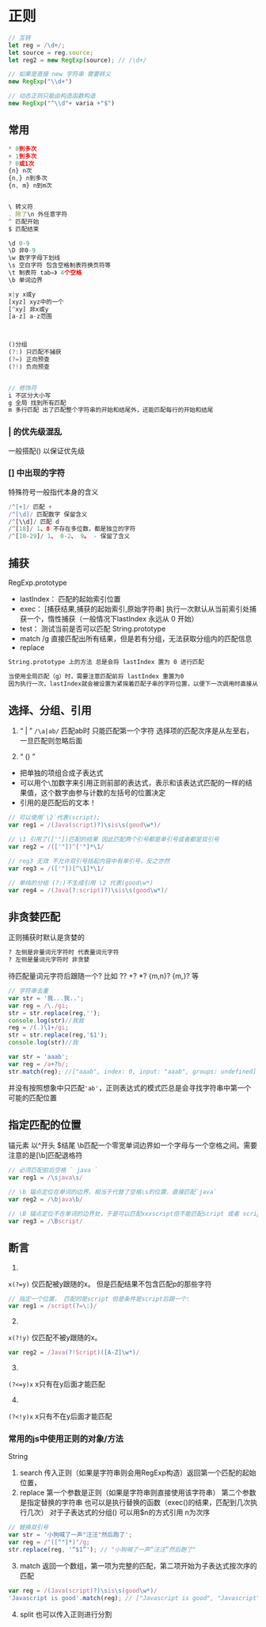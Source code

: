 # 正则

```js
// 互转
let reg = /\d+/;
let source = reg.source;
let reg2 = new RegExp(source); // /\d+/

// 如果是直接 new 字符串 需要转义
new RegExp("\\d+")

// 动态正则只能由构造函数构造
new RegExp("^\\d"+ varia +"$")
```

## 常用
```js
* 0到多次
+ 1到多次
? 0或1次
{n} n次
{n,} n到多次
{n, m} n到m次 


\ 转义符
. 除了\n 外任意字符
^ 匹配开始
$ 匹配结束

\d 0-9
\D 非0-9
\w 数字字母下划线
\s 空白字符 包含空格制表符换页符等
\t 制表符 tab=》 4个空格
\b 单词边界

x|y x或y
[xyz] xyz中的一个
[^xy] 非x或y
[a-z] a-z范围



()分组
(?:) 只匹配不捕获
(?=) 正向预查
(?!) 负向预查


// 修饰符
i 不区分大小写
g 全局 找到所有匹配
m 多行匹配 出了匹配整个字符串的开始和结尾外，还能匹配每行的开始和结尾

```

### | 的优先级混乱
一般搭配() 以保证优先级

### [] 中出现的字符
特殊符号一般指代本身的含义  

```js
/^[+]/ 匹配 +
/^[\d]/ 匹配数字 保留含义
/^[\\d]/ 匹配 d
/^[18]/ 1、8 不存在多位数，都是独立的字符
/^[10-29]/ 1、 0-2、 9。 - 保留了含义
```

## 捕获
RegExp.prototype
  - lastIndex： 匹配的起始索引位置
  - exec： [捕获结果,捕获的起始索引,原始字符串] 执行一次默认从当前索引处捕获一个，惰性捕获（一般情况下lastIndex 永远从 0 开始）
  - test： 测试当前是否可以匹配
String.prototype
  - match  /g 直接匹配出所有结果，但是若有分组，无法获取分组内的匹配信息
  - replace

```bash
String.prototype 上的方法 总是会将 lastIndex 置为 0 进行匹配

当使用全局匹配（g）时，需要注意匹配前将 lastIndex 重置为0
因为执行一次，lastIndex就会被设置为紧挨着匹配子串的字符位置，以便下一次调用时直接从该位置继续匹配(类似查找中的“下一个”)

```

## 选择、分组、引用
1. “ | ”
`/\a|ab/` 匹配ab时 只能匹配第一个字符
选择项的匹配次序是从左至右，一旦匹配则忽略后面

2. “ () ”
 - 把单独的项组合成子表达式
 - 可以用个`\`加数字来引用正则前部的表达式，表示和该表达式匹配的一样的结果值，这个数字由参与计数的左括号的位置决定
 - 引用的是匹配后的文本！

```js
// 可以使用`\2`代表(script);
var reg1 = /(Java(script)?)\sis\s(good\w*)/

// \1 引用了(['"])匹配的结果 因此匹配两个引号都是单引号或者都是双引号
var reg2 = /(['"])^['"]*\1/

// reg3 无效 不允许双引号括起内容中有单引号，反之亦然 
var reg3 = /(['"])[^\1]*\1/

// 单纯的分组 (?:)不生成引用 \2 代表(good\w*)
var reg4 = /(Java(?:script)?)\sis\s(good\w*)/
```


## 非贪婪匹配
正则捕获时默认是贪婪的

```bash
? 左侧是非量词元字符时 代表量词元字符
? 左侧是量词元字符时 非贪婪
```
待匹配量词元字符后跟随一个?
比如 ?? +? *? {m,n}? {m,}? 等

```js
// 字符串去重
var str = '我...我..';
var reg = /\./gi;
str = str.replace(reg,''); 
console.log(str)//我我
reg = /(.)\1+/gi;
str = str.replace(reg,'$1');
console.log(str)//我
```

```js
var str = 'aaab';
var reg = /a+?b/;
str.match(reg); //["aaab", index: 0, input: "aaab", groups: undefined]
```
并没有按照想象中只匹配`'ab'`，正则表达式的模式匹总是会寻找字符串中第一个可能的匹配位置



## 指定匹配的位置

 锚元素
以^开头 $结尾
\b匹配一个零宽单词边界如一个字母与一个空格之间。需要注意的是[\b]匹配退格符
```js
// 必须匹配前后空格 ` java `
var reg1 = /\sjava\s/

// \b 锚点定位在单词的边界，相当于代替了空格\s的位置，直接匹配`java`
var reg2 = /\bjava\b/

// \B 锚点定位不在单词的边界处，于是可以匹配xxxscript但不能匹配script 或者 scriptxxxxx等
var reg3 = /\Bscript/

```


## 断言

1. 
`x(?=y)`
仅匹配被y跟随的x。 但是匹配结果不包含匹配p的那些字符

```js
// 指定一个位置， 匹配的是script 但是条件是script后跟一个:
var reg1 = /script(?=\:)/
```

2. 
`x(?!y)`
仅匹配不被y跟随的x。

<!-- Java后一个大写字母以及任意数量的ASCII单词，但是Java后不能跟Script -->
```js
var reg2 = /Java(?!Script)([A-Z]\w*)/
```

3. 
`(?<=y)x`
x只有在y后面才能匹配


4. 
`(?<!y)x`
x只有不在y后面才能匹配





### 常用的js中使用正则的对象/方法
String
1. search 传入正则（如果是字符串则会用RegExp构造）返回第一个匹配的起始位置，
2. replace 
第一个参数是正则（如果是字符串则直接使用该字符串） 
第二个参数是指定替换的字符串 也可以是执行替换的函数（exec()的结果，匹配到几次执行几次）
对于子表达式的分组() 可以用$n的方式引用 n为次序
```js
// 替换双引号
var str = '小狗喊了一声"汪汪"然后跑了';
var reg = /"([^"]*)"/g;
str.replace(reg, '“$1”'); // "小狗喊了一声“汪汪”然后跑了"
```
3. match
返回一个数组，第一项为完整的匹配，第二项开始为子表达式按次序的匹配
```js
var reg = /(Java(script)?)\sis\s(good\w*)/
'Javascript is good'.match(reg); // ["Javascript is good", "Javascript", "script", "good", index: 0, input: "Javascript is good", groups: undefined]
```
4. split
也可以传入正则进行分割

